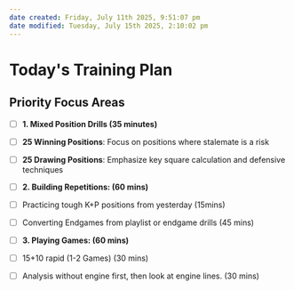 ```yaml
---
date created: Friday, July 11th 2025, 9:51:07 pm
date modified: Tuesday, July 15th 2025, 2:10:02 pm
---
```


# Today's Training Plan

## **Priority Focus Areas**

- [ ] **1. Mixed Position Drills (35 minutes)**
- [ ] **25 Winning Positions**: Focus on positions where stalemate is a risk
- [ ] **25 Drawing Positions**: Emphasize key square calculation and defensive techniques

- [ ] **2. Building Repetitions: (60 mins)**
- [ ] Practicing tough K+P positions from yesterday (15mins)
- [ ] Converting Endgames from playlist or endgame drills (45 mins)

- [ ] **3. Playing Games: (60 mins)**
- [ ] 15+10 rapid (1-2 Games) (30 mins)
- [ ] Analysis without engine first, then look at engine lines. (30 mins)

